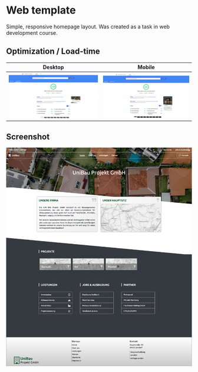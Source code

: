 # Web template

Simple, responsive homepage layout. Was created as a task in web development course.

## Optimization / Load-time

| Desktop | Mobile |
| ------- | ------ |
| ![](insights-desktop.png)   | ![](insights-mobile.png) |

## Screenshot

![Screenshot](screenshot.jpg)